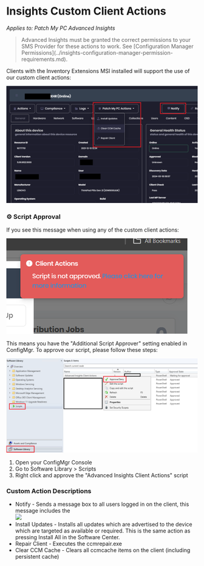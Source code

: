 # Insights Custom Client Actions

_Applies to: Patch My PC Advanced Insights_

<blockquote class="wp-block-quote">
<p>Advanced Insights must be granted the correct permissions to your SMS Provider for these actions to work. See [Configuration Manager Permissions](../insights-configuration-manager-permission-requirements.md).</p>
</blockquote>

Clients with the Inventory Extensions MSI installed will support the use of our custom client actions:

![](/_images/ClientActions.png)

### ⚙ Script Approval

If you see this message when using any of the custom client actions:

![](/_images/image-(968).png)

This means you have the "Additional Script Approver" setting enabled in ConfigMgr. To approve our script, please follow these steps:

![](/_images/script-approval.png)

1. Open your ConfigMgr Console
2. Go to Software Library > Scripts
3. Right click and approve the "Advanced Insights Client Actions" script

### Custom Action Descriptions

* Notify - Sends a message box to all users logged in on the client, this message includes the \
  ![](/_images/image-(2261).png>)
* Install Updates - Installs all updates which are advertised to the device which are targeted as available or required. This is the same action as pressing Install All in the Software Center.
* Repair Client - Executes the ccmrepair.exe
* Clear CCM Cache - Clears all ccmcache items on the client (including persistent cache)
